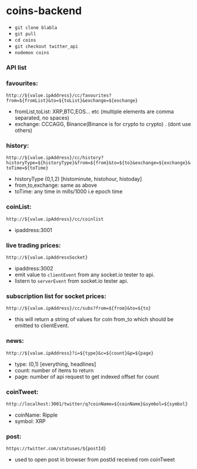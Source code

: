 # coins-backend

- `git clone blabla`
- `git pull`
- `cd coins`
- `git checkout twitter_api`
- `nodemon coins`

### API list

### favourites:
`http://${value.ipAddress}/cc/favourites?from=${fromList}&to=${toList}&exchange=${exchange}`
- fromList,toList: XRP,BTC,EOS... etc (multiple elements are comma separated, no spaces)
- exchange: CCCAGG, Binance(Binance is for crypto to crypto) .  (dont use others)

### history:
`http://${value.ipAddress}/cc/history?historyType=${historyType}&from=${from}&to=${to}&exchange=${exchange}&toTime=${toTime}`
- historyType (0,1,2) [histominute, histohour, histoday]
- from,to,exchange: same as above
- toTime: any time in mills/1000 i.e epoch time

### coinList:
`http://${value.ipAddress}/cc/coinlist`
- ipaddress:3001

### live trading prices:
`http://${value.ipAddressSocket}`
- ipaddress:3002
- emit value to `clientEvent` from any socket.io tester to api.
- listern to `serverEvent` from socket.io tester api.

### subscription list for socket prices:
`http://${value.ipAddress}/cc/subs?from=${from}&to=${to}`
- this will return a string of values for coin from_to which should be emitted to clientEvent.

### news:
`http://${value.ipAddress}?i=${type}&c=${count}&p=${page}`
- type: (0,1) [everything, headlines]
- count: number of items to return
- page: number of api request to get indexed offset for count

### coinTweet:
`http://localhost:3001/twitter/q?coinName=${coinName}&symbol=${symbol}`
- coinName: Ripple
- symbol: XRP

### post:
`https://twitter.com/statuses/${postId}`
- used to open post in browser from postId received rom coinTweet
